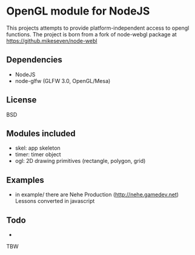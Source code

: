 OpenGL module for NodeJS
========================

This projects attempts to provide platform-independent access to opengl functions.
The project is born from a fork of node-webgl package at https://github.mikeseven/node-webl

Dependencies
------------
- NodeJS
- node-glfw (GLFW 3.0, OpenGL/Mesa)

License
-------
BSD

Modules included
----------------

- skel: app skeleton
- timer: timer object
- ogl: 2D drawing primitives (rectangle, polygon, grid)

Examples
--------
- in example/ there are Nehe Production (http://nehe.gamedev.net) Lessons converted in javascript

Todo
----

* 
TBW



